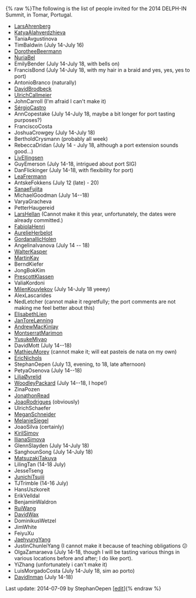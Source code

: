 {% raw %}The following is the list of people invited for the 2014 DELPH-IN
Summit, in Tomar, Portugal.

- [LarsAhrenberg](/LarsAhrenberg)
- [KatyaAlahverdzhieva](/KatyaAlahverdzhieva)
- TaniaAvgustinova
- TimBaldwin (July 14-July 16)
- [DorotheeBeermann](/DorotheeBeermann)
- [NuriaBel](/NuriaBel)
- EmilyBender (July 14-July 18, with bells on)
- FrancisBond (July 14-July 18, with my hair in a braid
and yes, yes, yes to port)
- AntonioBranco (naturally)
- [DavidBrodbeck](/DavidBrodbeck)
- [UlrichCallmeier](/UlrichCallmeier)
- JohnCarroll (I'm afraid I can't make it)
- [SérgioCastro](/S%C3%A9rgioCastro)
- AnnCopestake (July 14-July 18, maybe a bit longer
for port tasting purposes?)
- FranciscoCosta
- JoshuaCrowgey (July 14-July 18)
- BertholdCrysmann (probably all week)
- RebeccaDridan (July 14 - July 18, although a port
extension sounds good...)
- [LivEllingsen](/LivEllingsen)
- GuyEmerson (July 14-18, intrigued about port SIG)
- DanFlickinger (July 14-18, with flexibility for
port)
- [LeaFrermann](/LeaFrermann)
- AntskeFokkens (July 12 (late) - 20)
- [SanaeFujita](/SanaeFujita)
- MichaelGoodman (July 14--18)
- VaryaGracheva
- PetterHaugereid
- [LarsHellan](/LarsHellan) (Cannot make it this year, unfortunately,
the dates were already committed.)
- [FabiolaHenri](/FabiolaHenri)
- [AurelieHerbelot](/AurelieHerbelot)
- [GordanaIlicHolen](/GordanaIlicHolen)
- AngelinaIvanova (July 14 -- 18)
- [WalterKasper](/WalterKasper)
- [MartinKay](/MartinKay)
- BerndKiefer
- JongBokKim
- [PrescottKlassen](/PrescottKlassen)
- ValiaKordoni
- [MilenKouylekov](/MilenKouylekov) (July 14-July 18 yeeey)
- AlexLascarides
- NedLetcher (cannot make it regretfully; the port
comments are not making me feel better about this)
- [ElisabethLien](/ElisabethLien)
- [JanToreLønning](/JanToreL%C3%B8nning)
- [AndrewMacKinlay](/AndrewMacKinlay)
- [MontserratMarimon](/MontserratMarimon)
- [YusukeMiyao](/YusukeMiyao)
- DavidMott (July 14--18)
- [MathieuMorey](/MathieuMorey) (cannot make it; will eat pasteis de
nata on my own)
- [EricNichols](/EricNichols)
- StephanOepen (July 13, evening, to 18, late
afternoon)
- PetyaOsenova (July 14--18)
- [LiljaØvrelid](/Lilja%C3%98vrelid)
- [WoodleyPackard](/WoodleyPackard) (July 14--18, I hope!)
- ZinaPozen
- [JonathonRead](/JonathonRead)
- [JoaoRodrigues](/JoaoRodrigues) (obviously)
- UlrichSchaefer
- [MeganSchneider](/MeganSchneider)
- [MelanieSiegel](/MelanieSiegel)
- JoaoSilva (certainly)
- [KirilSimov](/KirilSimov)
- [IlianaSimova](/IlianaSimova)
- GlennSlayden (July 14-July 18)
- SanghounSong (July 14-July 18)
- [MatsuzakiTakuya](/MatsuzakiTakuya)
- LilingTan (14-18 July)
- JesseTseng
- [JunichiTsujii](/JunichiTsujii)
- TJTrimble (14-16 July)
- HansUszkoreit
- ErikVelldal
- BenjaminWaldron
- [RuiWang](/RuiWang)
- [DavidWax](/DavidWax)
- DominikusWetzel
- JimWhite
- FeiyuXu
- [JaehyungYang](/JaehyungYang)
- JustinChunleiYang (I cannot make it because of
teaching obligations :confused:
- OlgaZamaraeva (July 14-18, though I will be tasting
various things in various locations before and after; I do like
port).
- YiZhang (unfortunately i can't make it)
- LuisMorgadoCosta (July 14-July 18, sim ao porto)
- [DavidInman](/DavidInman) (July 14-18)

Last update: 2014-07-09 by StephanOepen [[edit](https://github.com/delph-in/docs/wiki/TomarParticipants/_edit)]{% endraw %}